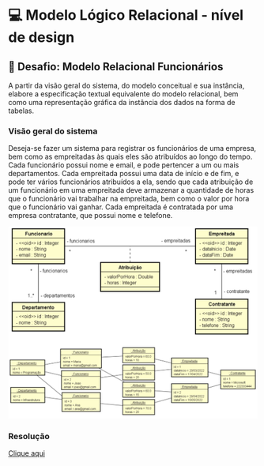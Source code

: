 # 💻 Modelo Lógico Relacional - nível de design

## 📝 Desafio: Modelo Relacional Funcionários
A partir da visão geral do sistema, do modelo conceitual e sua instância, elabore a especificação textual equivalente do modelo relacional, bem como uma representação gráfica da instância dos dados na forma de tabelas.

### Visão geral do sistema

Deseja-se fazer um sistema para registrar os funcionários de uma empresa, bem como as empreitadas às quais eles são atribuídos ao longo do tempo. Cada funcionário possui nome e email, e pode pertencer a um ou mais departamentos. Cada empreitada possui uma data de início e de fim, e pode ter vários funcionários atribuídos a ela, sendo que cada atribuição de um funcionário em uma empreitada deve armazenar a quantidade de horas que o funcionário vai trabalhar na empreitada, bem como o valor por hora que o funcionário vai ganhar. Cada empreitada é contratada por uma empresa contratante, que possui nome e telefone.

![diagramaFuncionarios](diagramaFuncionarios.png)

### Resolução

[Clique aqui](solucao_desafioLogicoRelacional.pdf)